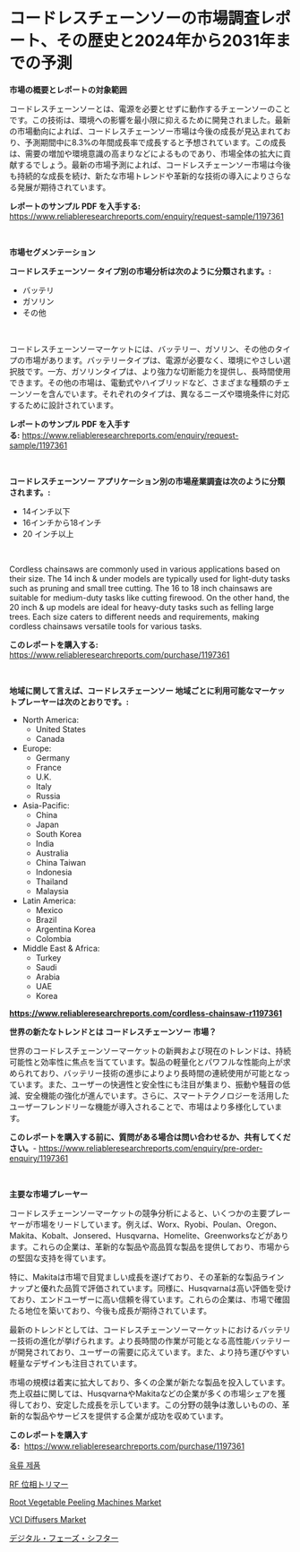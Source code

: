 <p><h1>コードレスチェーンソーの市場調査レポート、その歴史と2024年から2031年までの予測</h1></p><p><strong>市場の概要とレポートの対象範囲</strong></p>
<p><p>コードレスチェーンソーとは、電源を必要とせずに動作するチェーンソーのことです。この技術は、環境への影響を最小限に抑えるために開発されました。最新の市場動向によれば、コードレスチェーンソー市場は今後の成長が見込まれており、予測期間中に8.3%の年間成長率で成長すると予想されています。この成長は、需要の増加や環境意識の高まりなどによるものであり、市場全体の拡大に貢献するでしょう。最新の市場予測によれば、コードレスチェーンソー市場は今後も持続的な成長を続け、新たな市場トレンドや革新的な技術の導入によりさらなる発展が期待されています。</p></p>
<p><strong>レポートのサンプル PDF を入手する:</strong> <a href="https://www.reliableresearchreports.com/enquiry/request-sample/1197361">https://www.reliableresearchreports.com/enquiry/request-sample/1197361</a></p>
<p>&nbsp;</p>
<p><strong>市場セグメンテーション</strong></p>
<p><strong>コードレスチェーンソー タイプ別の市場分析は次のように分類されます。:</strong></p>
<p><ul><li>バッテリ</li><li>ガソリン</li><li>その他</li></ul></p>
<p>&nbsp;</p>
<p><p>コードレスチェーンソーマーケットには、バッテリー、ガソリン、その他のタイプの市場があります。バッテリータイプは、電源が必要なく、環境にやさしい選択肢です。一方、ガソリンタイプは、より強力な切断能力を提供し、長時間使用できます。その他の市場は、電動式やハイブリッドなど、さまざまな種類のチェーンソーを含んでいます。それぞれのタイプは、異なるニーズや環境条件に対応するために設計されています。</p></p>
<p><strong>レポートのサンプル PDF を入手する:</strong>&nbsp;<a href="https://www.reliableresearchreports.com/enquiry/request-sample/1197361">https://www.reliableresearchreports.com/enquiry/request-sample/1197361</a></p>
<p>&nbsp;</p>
<p><strong> コードレスチェーンソー アプリケーション別の市場産業調査は次のように分類されます。:</strong></p>
<p><ul><li>14インチ以下</li><li>16インチから18インチ</li><li>20 インチ以上</li></ul></p>
<p>&nbsp;</p>
<p><p>Cordless chainsaws are commonly used in various applications based on their size. The 14 inch & under models are typically used for light-duty tasks such as pruning and small tree cutting. The 16 to 18 inch chainsaws are suitable for medium-duty tasks like cutting firewood. On the other hand, the 20 inch & up models are ideal for heavy-duty tasks such as felling large trees. Each size caters to different needs and requirements, making cordless chainsaws versatile tools for various tasks.</p></p>
<p><strong>このレポートを購入する:</strong>&nbsp; <a href="https://www.reliableresearchreports.com/purchase/1197361">https://www.reliableresearchreports.com/purchase/1197361</a></p>
<p>&nbsp;</p>
<p><strong>地域に関して言えば、コードレスチェーンソー 地域ごとに利用可能なマーケットプレーヤーは次のとおりです。:</strong></p>
<p><ul>
    <li>
        North America:
        <ul>
            <li>United States</li>
            <li>Canada</li>
        </ul>
    </li>
    <li>
        Europe:
        <ul>
            <li>Germany</li>
            <li>France</li>
            <li>U.K.</li>
            <li>Italy</li>
            <li>Russia</li>
        </ul>
    </li>
    <li>
        Asia-Pacific:
        <ul>
            <li>China</li>
            <li>Japan</li>
            <li>South Korea</li>
            <li>India</li>
            <li>Australia</li>
            <li>China Taiwan</li>
            <li>Indonesia</li>
            <li>Thailand</li>
            <li>Malaysia</li>
        </ul>
    </li>
    <li>
        Latin America:
        <ul>
            <li>Mexico</li>
            <li>Brazil</li>
            <li>Argentina Korea</li>
            <li>Colombia</li>
        </ul>
    </li>
    <li>
        Middle East & Africa:
        <ul>
            <li>Turkey</li>
            <li>Saudi</li>
            <li>Arabia</li>
            <li>UAE</li>
            <li>Korea</li>
        </ul>
    </li>
    </ul></p>
<p><strong><a href="https://www.reliableresearchreports.com/cordless-chainsaw-r1197361">https://www.reliableresearchreports.com/cordless-chainsaw-r1197361</a></strong>&nbsp;</p>
<p><strong>世界の新たなトレンドとは コードレスチェーンソー 市場？</strong></p>
<p><p>世界のコードレスチェーンソーマーケットの新興および現在のトレンドは、持続可能性と効率性に焦点を当てています。製品の軽量化とパワフルな性能向上が求められており、バッテリー技術の進歩によりより長時間の連続使用が可能となっています。また、ユーザーの快適性と安全性にも注目が集まり、振動や騒音の低減、安全機能の強化が進んでいます。さらに、スマートテクノロジーを活用したユーザーフレンドリーな機能が導入されることで、市場はより多様化しています。</p></p>
<p><strong>このレポートを購入する前に、質問がある場合は問い合わせるか、共有してください。</strong>- <a href="https://www.reliableresearchreports.com/enquiry/pre-order-enquiry/1197361">https://www.reliableresearchreports.com/enquiry/pre-order-enquiry/1197361</a></p>
<p>&nbsp;</p>
<p><strong>主要な市場プレーヤー</strong></p>
<p><p>コードレスチェーンソーマーケットの競争分析によると、いくつかの主要プレーヤーが市場をリードしています。例えば、Worx、Ryobi、Poulan、Oregon、Makita、Kobalt、Jonsered、Husqvarna、Homelite、Greenworksなどがあります。これらの企業は、革新的な製品や高品質な製品を提供しており、市場からの堅固な支持を得ています。</p><p>特に、Makitaは市場で目覚ましい成長を遂げており、その革新的な製品ラインナップと優れた品質で評価されています。同様に、Husqvarnaは高い評価を受けており、エンドユーザーに高い信頼を得ています。これらの企業は、市場で確固たる地位を築いており、今後も成長が期待されています。</p><p>最新のトレンドとしては、コードレスチェーンソーマーケットにおけるバッテリー技術の進化が挙げられます。より長時間の作業が可能となる高性能バッテリーが開発されており、ユーザーの需要に応えています。また、より持ち運びやすい軽量なデザインも注目されています。</p><p>市場の規模は着実に拡大しており、多くの企業が新たな製品を投入しています。売上収益に関しては、HusqvarnaやMakitaなどの企業が多くの市場シェアを獲得しており、安定した成長を示しています。この分野の競争は激しいものの、革新的な製品やサービスを提供する企業が成功を収めています。</p></p>
<p><strong>このレポートを購入する:</strong>&nbsp;&nbsp;<a href="https://www.reliableresearchreports.com/purchase/1197361">https://www.reliableresearchreports.com/purchase/1197361</a></p>
<p><p><a href="https://github.com/RichardLueilwitz787/Market-Research-Report-List-1/blob/main/234175520889.md">육류 제품</a></p><p><a href="https://github.com/Calvi3ynJerde867/Market-Research-Report-List-1/blob/main/237018634607.md">RF 位相トリマー</a></p><p><a href="https://www.linkedin.com/pulse/root-vegetable-peeling-machines-market-provides-detailed-hztbc?trackingId=U7jJWmhYLciiQPb9T0j7AQ%3D%3D">Root Vegetable Peeling Machines Market</a></p><p><a href="https://www.linkedin.com/pulse/vci-diffusers-market-size-furnishes-valuable-information-encompassing-ie08c?trackingId=gikkUK0538zdx0uLha2PSw%3D%3D">VCI Diffusers Market</a></p><p><a href="https://github.com/JacksonWiza1924/Market-Research-Report-List-1/blob/main/732359034611.md">デジタル・フェーズ・シフター</a></p></p>